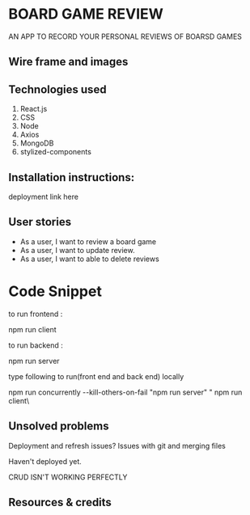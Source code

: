 
# BOARD GAME REVIEW

AN APP TO RECORD YOUR PERSONAL REVIEWS OF BOARSD GAMES

## Wire frame and images

## Technologies used

1. React.js
2. CSS
3. Node
4. Axios
5. MongoDB
6. stylized-components

## Installation instructions:

deployment link here

## User stories

- As a user, I want to review a board game
- As a user, I want to update review.
- As a user, I want to able to delete reviews

# Code Snippet
to run frontend :

npm run client

to run backend :

npm run server

type following to run(front end and back end) locally

npm run concurrently --kill-others-on-fail \"npm run server\" \" npm run client\

## Unsolved problems

Deployment and refresh issues? Issues with git and merging files

Haven't deployed yet.

CRUD ISN'T WORKING PERFECTLY

## Resources & credits
